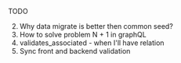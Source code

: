 TODO

2) Why data migrate is better then common seed?
3) How to solve problem N + 1 in graphQL
4) validates_associated - when I'll have relation
5) Sync front and backend validation
